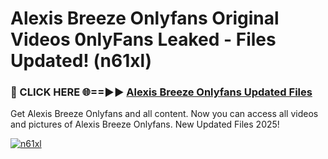 # Alexis Breeze Onlyfans Original Videos 0nlyFans Leaked - Files Updated! (n61xl)

<h3>🔴 CLICK HERE 🌐==►► <a href="https://best4dudes.click/HH4t6V" rel="nofollow">Alexis Breeze Onlyfans Updated Files</a></h3>

Get Alexis Breeze Onlyfans and all content. Now you can access all videos and pictures of Alexis Breeze Onlyfans. New Updated Files 2025!

[![n61xl](https://github.com/user-attachments/assets/8c521d6e-e6e3-4a75-9320-d58ab9d79d5b)](https://best4dudes.click/HH4t6V)
